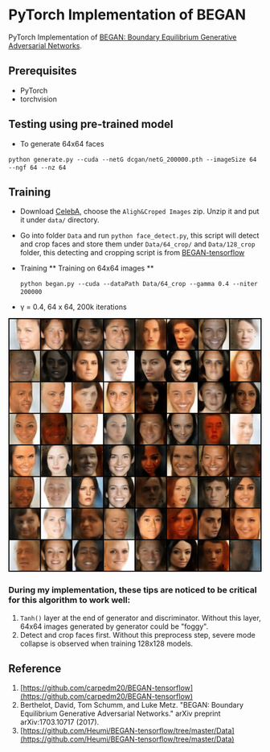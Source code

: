 # PyTorch Implementation of BEGAN

PyTorch Implementation of [BEGAN: Boundary Equilibrium Generative Adversarial Networks](https://arxiv.org/abs/1703.10717).

## Prerequisites
- PyTorch
- torchvision

## Testing using pre-trained model
   - To generate 64x64 faces

   ```
   python generate.py --cuda --netG dcgan/netG_200000.pth --imageSize 64 --ngf 64 --nz 64
   ```

## Training

- Download [CelebA](http://mmlab.ie.cuhk.edu.hk/projects/CelebA.html), choose the `Aligh&Croped Images` zip. Unzip it and put it under `data/` directory.
- Go into folder `Data` and run `python face_detect.py`, this script will detect and crop faces and store them under `Data/64_crop/` and `Data/128_crop` folder, this detecting and cropping script is from [BEGAN-tensorflow](https://github.com/Heumi/BEGAN-tensorflow/tree/master/Data) 
- Training
  ** Training on 64x64 images **
  ```
  python began.py --cuda --dataPath Data/64_crop --gamma 0.4 --niter 200000
  ```

- γ = 0.4, 64 x 64, 200k iterations

![generation](dcgan/64x64.png "BEGAN")

### During my implementation, these tips are noticed to be critical for this algorithm to work well:
1. `Tanh()` layer at the end of generator and discriminator. Without this layer, 64x64 images generated by generator could be "foggy".
2. Detect and crop faces first. Without this preprocess step, severe mode collapse is observed when training 128x128 models.

## Reference
1. [https://github.com/carpedm20/BEGAN-tensorflow](https://github.com/carpedm20/BEGAN-tensorflow)
2. Berthelot, David, Tom Schumm, and Luke Metz. "BEGAN: Boundary Equilibrium Generative Adversarial Networks." arXiv preprint arXiv:1703.10717 (2017).
3. [https://github.com/Heumi/BEGAN-tensorflow/tree/master/Data](https://github.com/Heumi/BEGAN-tensorflow/tree/master/Data)
